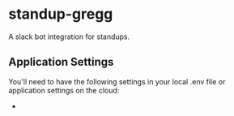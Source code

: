 # standup-gregg
A slack bot integration for standups.

## Application Settings

You'll need to have the following settings in your local .env file or application settings on the cloud:

- 